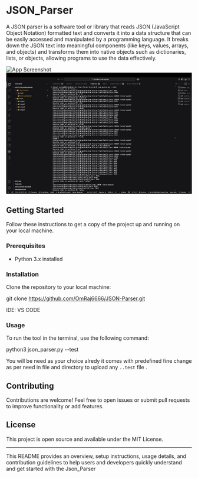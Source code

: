 # JSON_Parser

A JSON parser is a software tool or library that reads JSON (JavaScript Object Notation) formatted text and converts it into a data structure that can be easily accessed and manipulated by a programming language. It breaks down the JSON text into meaningful components (like keys, values, arrays, and objects) and transforms them into native objects such as dictionaries, lists, or objects, allowing programs to use the data effectively.


![App Screenshot](Images/code.png)
![App Screenshot](Images/output.png)


## Getting Started

Follow these instructions to get a copy of the project up and running on your local machine.

### Prerequisites

- Python 3.x installed

### Installation

Clone the repository to your local machine:

git clone https://github.com/OmRaj6666/JSON-Parser.git

IDE: VS CODE


### Usage

To run the tool in the terminal, use the following command:

python3 json_parser.py --test


You will be need as your choice alredy it comes with predefined fine change as per need in file and directory to upload any `..test` file .


## Contributing

Contributions are welcome! Feel free to open issues or submit pull requests to improve functionality or add features.

## License

This project is open source and available under the MIT License.

---

This README provides an overview, setup instructions, usage details, and contribution guidelines to help users and developers quickly understand and get started with the Json_Parser


